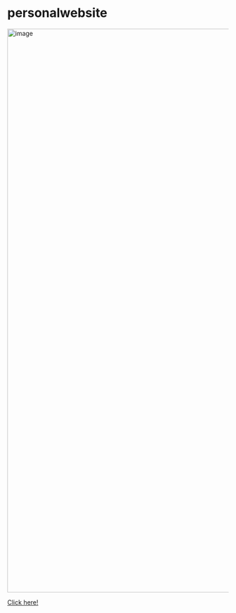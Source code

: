 # personalwebsite

<img width="1280" alt="image" src="https://github.com/user-attachments/assets/4db8e5cf-b5e9-4abf-9d89-f57cec4e2692">

<a href="https://cb010982.github.io/personalwebsite/">Click here!</a>
